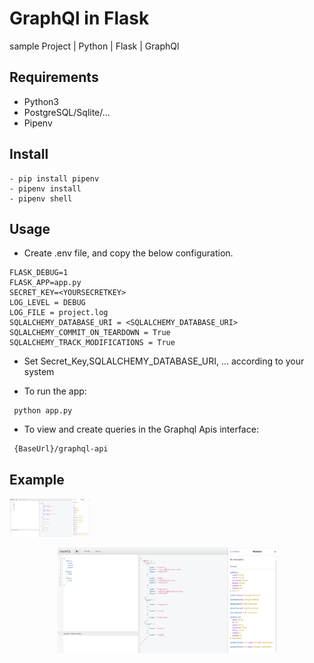 # GraphQl in Flask
sample Project | Python | Flask | GraphQl

## Requirements
- Python3
- PostgreSQL/Sqlite/...
- Pipenv

## Install
```
- pip install pipenv
- pipenv install
- pipenv shell
```

## Usage
- Create .env file, and copy the below configuration.

```
FLASK_DEBUG=1
FLASK_APP=app.py
SECRET_KEY=<YOURSECRETKEY>
LOG_LEVEL = DEBUG
LOG_FILE = project.log
SQLALCHEMY_DATABASE_URI = <SQLALCHEMY_DATABASE_URI>
SQLALCHEMY_COMMIT_ON_TEARDOWN = True
SQLALCHEMY_TRACK_MODIFICATIONS = True
```

- Set Secret_Key,SQLALCHEMY_DATABASE_URI, ... according to your system

 - To run the app:
```
 python app.py
```
 - To view and create queries in the Graphql Apis interface:
```
 {BaseUrl}/graphql-api
```
## Example
<img src="./doc/graphql_interface.png" width="128"/>
<p align="center">
  <img src="./doc/graphql_interface.png" width="350" title="hover text">
</p>

